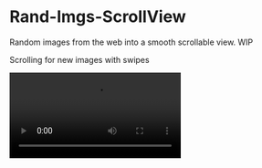 # Rand-Imgs-ScrollView
Random images from the web into a smooth scrollable view. WIP

Scrolling for new images with swipes

![MP4[824 KB]](https://github.com/Niko-Leskinen/Rand-Imgs-ScrollView/blob/master/Resources/randimg.mp4?raw=true)
